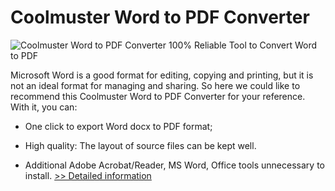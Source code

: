 # Coolmuster Word to PDF Converter
![Coolmuster Word to PDF Converter](https://mycommerce.akamaized.net/api/pimages/P300882030/BIG/300882030.PNG)
100% Reliable Tool to Convert Word to PDF

Microsoft Word is a good format for editing, copying and printing, but it is not an ideal format for managing and sharing. So here we could like to recommend this Coolmuster Word to PDF Converter for your reference. With it, you can:

* One click to export Word docx to PDF format;

* High quality: The layout of source files can be kept well.

* Additional Adobe Acrobat/Reader, MS Word, Office tools unnecessary to install.
[>> Detailed information](https://secure.shareit.com/shareit/product.html?productid=300882030&affiliateid=200057808)